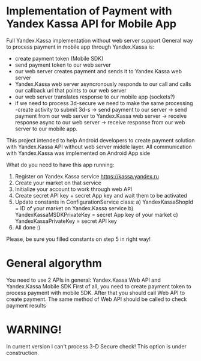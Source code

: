 # Implementation of Payment with Yandex Kassa API for Mobile App
Full Yandex.Kassa implementation without web server support
General way to process payment in mobile app through Yandex.Kassa is:
- create payment token (Mobile SDK)
- send payment token to our web server
- our web server creates payment and sends it to Yandex.Kassa web server
- Yandex.Kassa web server asyncronously responds to our call and calls our callback url that points to our web server
- our web server translates response to our mobile app (sockets?)
- if we need to process 3d-secure we need to make the same processing -create activity to submit 3d-s -> send payment to our server -> send payment from our web server to Yandex.Kassa web server -> receive response async to our web server -> receive response from our web server to our mobile app.

This project intended to help Android developers to create payment solution with Yandex.Kassa API without web server middle layer. All communication with Yandex.Kassa was implemented on Android App side

What do you need to have this app running:
1. Register on Yandex.Kassa service https://kassa.yandex.ru
2. Create your market on that service
3. Initialize your account to work through web API
4. Create secret API key + secret App key and wait them to be activated
5. Update constants in ConfigurationService class:
   a) YandexKassaShopId = ID of your market on Yandex.Kassa service
   b) YandexKassaMSDKPrivateKey = secret App key of your market
   c) YandexKassaPrivateKey = secret API key
6. All done :)

Please, be sure you filled constants on step 5 in right way!

# General algorythm
You need to use 2 APIs in general: Yandex.Kassa Web API and Yandex.Kassa Mobile SDK
First of all, you need to create payment token to process payment with mobile SDK.
After that you should call Web API to create payment. The same method of Web API should be called to check payment results

# WARNING!
In current version I can't process 3-D Secure check!
This option is under construction.

